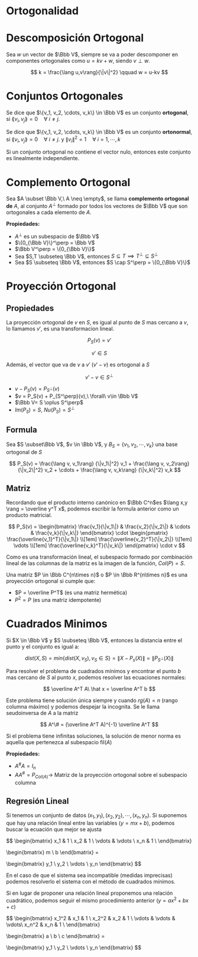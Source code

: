 # Ortogonalidad

# Descomposición Ortogonal

Sea $w$ un vector de $\Bbb V$, siempre se va a poder descomponer en componentes ortogonales como $u = kv + w$, siendo $v\perp w$.                                                                                                                                              

$$
k = \frac{\lang u,v\rang}{\|v\|^2} \qquad w = u-kv
$$

# Conjuntos Ortogonales

Se dice que $\{v_1, v_2, \cdots, v_k\} \in \Bbb V$ es un conjunto **ortogonal**, si $\lang v_i, v_j\rang = 0 \quad\forall\ i\neq j$.

Se dice que $\{v_1, v_2, \cdots, v_k\} \in \Bbb V$ es un conjunto **ortonormal**, si $\lang v_i, v_j\rang = 0 \quad\forall\ i\neq j$. y $\|v_i\|^2 = 1 \quad \forall\ i = 1, \cdots, k$

Si un conjunto ortogonal no contiene el vector nulo, entonces este conjunto es linealmente independiente.

# Complemento Ortogonal

Sea $A \subset \Bbb V,\ A \neq \empty$, se llama **complemento ortogonal de** $A$, al conjunto $A^\perp$ formado por todos los vectores de $\Bbb V$ que son ortogonales a cada elemento de $A$.

**Propiedades:**

- $A^\perp$ es un subespacio de $\Bbb V$
- $\{0_{\Bbb V}\}^\perp = \Bbb V$
- $\Bbb V^\perp = \{0_{\Bbb V}\}$
- Sea $S,T \subseteq \Bbb V$, entonces $S\subseteq T \implies T^\perp \subseteq S^\perp$
- Sea $S \subseteq \Bbb V$, entonces $S \cap S^\perp = \{0_{\Bbb V}\}$

# Proyección Ortogonal

## Propiedades

La proyección ortogonal de $v$ en $S$, es igual al punto de $S$ mas cercano a $v$, lo llamamos $v'$, es una transformacion lineal.

$$
P_S(v) = v'
$$

$$
v' \in S
$$

Además, el vector que va de $v$ a $v'$ $(v'{-}v)$ es ortogonal a $S$

$$
v' - v \in S^\perp
$$

- $v - P_S(v) = P_{S^\perp}(v)$
- $v = P_S(v) + P_{S^\perp}(v),\ \forall\ v\in \Bbb V$
- $\Bbb V= S \oplus S^\perp$
- $Im(P_S) = S,\ Nu(P_S) = S^\perp$

## Formula

Sea $S \subset\Bbb V$, $v \in \Bbb V$, y $B_S = \{v_1, v_2, \cdots, v_k\}$ una base ortogonal de $S$

$$
P_S(v) = \frac{\lang v, v_1\rang} {\|v_1\|^2} v_1 + \frac{\lang v, v_2\rang} {\|v_2\|^2} v_2 + \cdots + \frac{\lang v, v_k\rang} {\|v_k\|^2} v_k
$$

 

## Matriz

Recordando que el producto interno canónico en $\Bbb C^n$es $\lang x,y \rang = \overline y^T x$, podemos escribir la formula anterior como un producto matricial.

$$
P_S(v) = \begin{bmatrix}
\frac{v_1}{\|v_1\|}  & \frac{v_2}{\|v_2\|} & \cdots & \frac{v_k}{\|v_k\|} 
\end{bmatrix} \cdot
\begin{pmatrix}
\frac{\overline{v_1}^T}{\|v_1\|} \\[1em]
\frac{\overline{v_2}^T}{\|v_2\|} \\[1em]
\vdots \\[1em]
\frac{\overline{v_k}^T}{\|v_k\|}
\end{pmatrix} \cdot v
$$

Como es una transformación lineal, el subespacio formado por combinación lineal de las columnas de la matriz es la imagen de la función, $Col(P) = S$. 

Una matriz $P \in \Bbb C^{n\times n}$ o $P \in \Bbb R^{n\times n}$ es una proyección ortogonal si cumple que:

- $P = \overline P^T$ (es una matriz hermética)
- $P^2 = P$ (es una matriz idempotente)

# Cuadrados Minimos

Si $X \in \Bbb V$ y $S \subseteq \Bbb V$, entonces la distancia entre el punto y el conjunto es igual a:

$$
dist(X,S) = min\{dist(X, v_S), v_S \in S\} = \|X -P_s(X)\| = \|P_{S^\perp}(X)\|
$$

Para resolver el problema de cuadrados mínimos y encontrar el punto $b$ mas cercano de $S$ al punto $x$, podemos resolver las ecuaciones normales:

$$
\overline A^T A\ \hat x = \overline A^T b
$$

Este problema tiene solución única siempre y cuando $rg(A) = n$ (rango columna máximo) y podemos despejar la incognita. Se le llama seudoinversa de $A$ a la matriz

$$
A^\# = (\overline A^T A)^{-1} \overline A^T
$$

Si el problema tiene infinitas soluciones, la solución de menor norma es aquella que pertenezca al subespacio $\text{fil}(A)$

**Propiedades:**

- $A^\# A = I_n$
- $A A^\# = P_{Col(A)} \to$ Matriz de la proyección ortogonal sobre el subespacio columna

## Regresión Lineal

Si tenemos un conjunto de datos $(x_1, y_1), (x_2, y_2), \cdots, (x_n, y_n)$. Si suponemos que hay una relación lineal entre las variables $(y = mx + b)$, podemos buscar la ecuación que mejor se ajusta

$$
\begin{bmatrix}
x_1 & 1 \\
x_2 & 1 \\
\vdots & \vdots \\
x_n & 1 \\
\end{bmatrix}

\begin{bmatrix}
m \\
b
\end{bmatrix} =

\begin{bmatrix}
y_1 \\
y_2 \\
\vdots \\
y_n
\end{bmatrix}
$$

En el caso de que el sistema sea incompatible (medidas imprecisas) podemos resolverlo el sistema con el método de cuadrados mínimos.

Si en lugar de proponer una relación lineal proponemos una relación cuadrático, podemos seguir el mismo procedimiento anterior $(y = ax^2 + bx + c)$

$$
\begin{bmatrix}
x_1^2 & x_1 & 1 \\
x_2^2 & x_2 & 1 \\
\vdots & \vdots & \vdots\\
x_n^2 & x_n & 1 \\
\end{bmatrix}

\begin{bmatrix}
a \\
b \\
c
\end{bmatrix} =

\begin{bmatrix}
y_1 \\
y_2 \\
\vdots \\
y_n
\end{bmatrix}
$$
